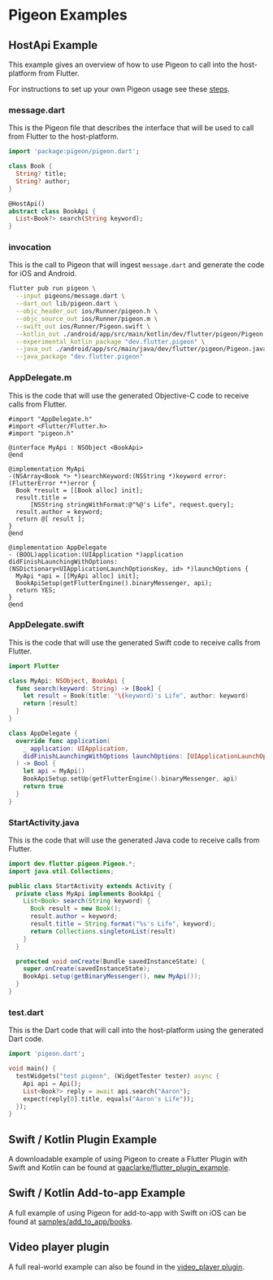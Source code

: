 # Pigeon Examples

## HostApi Example

This example gives an overview of how to use Pigeon to call into the
host-platform from Flutter.

For instructions to set up your own Pigeon usage see these [steps](https://pub.dev/packages/pigeon#usage).

### message.dart

This is the Pigeon file that describes the interface that will be used to call
from Flutter to the host-platform.

```dart
import 'package:pigeon/pigeon.dart';

class Book {
  String? title;
  String? author;
}

@HostApi()
abstract class BookApi {
  List<Book?> search(String keyword);
}
```

### invocation

This is the call to Pigeon that will ingest `message.dart` and generate the code
for iOS and Android.

```sh
flutter pub run pigeon \
  --input pigeons/message.dart \
  --dart_out lib/pigeon.dart \
  --objc_header_out ios/Runner/pigeon.h \
  --objc_source_out ios/Runner/pigeon.m \
  --swift_out ios/Runner/Pigeon.swift \
  --kotlin_out ./android/app/src/main/kotlin/dev/flutter/pigeon/Pigeon.kt \
  --experimental_kotlin_package "dev.flutter.pigeon" \
  --java_out ./android/app/src/main/java/dev/flutter/pigeon/Pigeon.java \
  --java_package "dev.flutter.pigeon"
```

### AppDelegate.m

This is the code that will use the generated Objective-C code to receive calls
from Flutter.

```objc
#import "AppDelegate.h"
#import <Flutter/Flutter.h>
#import "pigeon.h"

@interface MyApi : NSObject <BookApi>
@end

@implementation MyApi
-(NSArray<Book *> *)searchKeyword:(NSString *)keyword error:(FlutterError **)error {
  Book *result = [[Book alloc] init];
  result.title =
      [NSString stringWithFormat:@"%@'s Life", request.query];
  result.author = keyword;
  return @[ result ];
}
@end

@implementation AppDelegate
- (BOOL)application:(UIApplication *)application
didFinishLaunchingWithOptions:(NSDictionary<UIApplicationLaunchOptionsKey, id> *)launchOptions {
  MyApi *api = [[MyApi alloc] init];
  BookApiSetup(getFlutterEngine().binaryMessenger, api);
  return YES;
}
@end
```

### AppDelegate.swift

This is the code that will use the generated Swift code to receive calls from Flutter.

```swift
import Flutter

class MyApi: NSObject, BookApi {
  func search(keyword: String) -> [Book] {
    let result = Book(title: "\(keyword)'s Life", author: keyword)
    return [result]
  }
}

class AppDelegate {
  override func application(
    _ application: UIApplication,
    didFinishLaunchingWithOptions launchOptions: [UIApplicationLaunchOptionsKey: Any]?
  ) -> Bool {
    let api = MyApi()
    BookApiSetup.setUp(getFlutterEngine().binaryMessenger, api)
    return true
  }
}
```

### StartActivity.java

This is the code that will use the generated Java code to receive calls from Flutter.

```java
import dev.flutter.pigeon.Pigeon.*;
import java.util.Collections;

public class StartActivity extends Activity {
  private class MyApi implements BookApi {
    List<Book> search(String keyword) {
      Book result = new Book();
      result.author = keyword;
      result.title = String.format("%s's Life", keyword);
      return Collections.singletonList(result)
    }
  }

  protected void onCreate(Bundle savedInstanceState) {
    super.onCreate(savedInstanceState);
    BookApi.setup(getBinaryMessenger(), new MyApi());
  }
}
```

### test.dart

This is the Dart code that will call into the host-platform using the generated
Dart code.

```dart
import 'pigeon.dart';

void main() {
  testWidgets("test pigeon", (WidgetTester tester) async {
    Api api = Api();
    List<Book?> reply = await api.search("Aaron");
    expect(reply[0].title, equals("Aaron's Life"));
  });
}

```

## Swift / Kotlin Plugin Example

A downloadable example of using Pigeon to create a Flutter Plugin with Swift and
Kotlin can be found at
[gaaclarke/flutter_plugin_example](https://github.com/gaaclarke/pigeon_plugin_example).

## Swift / Kotlin Add-to-app Example

A full example of using Pigeon for add-to-app with Swift on iOS can be found at
[samples/add_to_app/books](https://github.com/flutter/samples/tree/master/add_to_app/books).

## Video player plugin

A full real-world example can also be found in the
[video_player plugin](https://github.com/flutter/packages/tree/main/packages/video_player).
